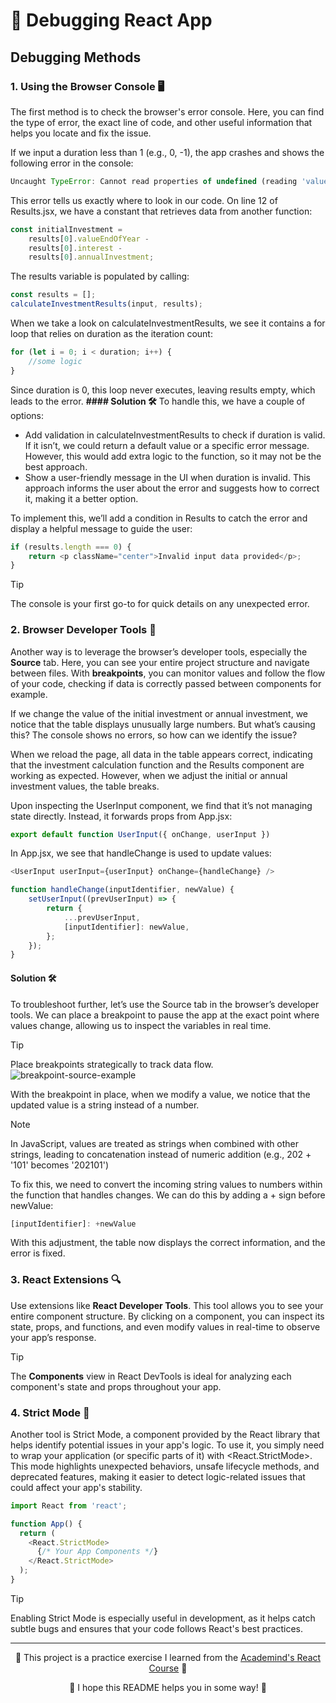 # 🐛 Debugging React App

## Debugging Methods

### 1. Using the Browser Console 🖥️

The first method is to check the browser's error console. Here, you can find the type of error, the exact line of code, and other useful information that helps you locate and fix the issue.

If we input a duration less than 1 (e.g., 0, -1), the app crashes and shows the following error in the console:
```javascript
Uncaught TypeError: Cannot read properties of undefined (reading 'valueEndOfYear') at Results (Results.jsx:12:16)
```
This error tells us exactly where to look in our code. On line 12 of Results.jsx, we have a constant that retrieves data from another function:
```javascript
const initialInvestment = 
    results[0].valueEndOfYear - 
    results[0].interest - 
    results[0].annualInvestment;
```
The results variable is populated by calling:
```javascript
const results = [];
calculateInvestmentResults(input, results);
```
When we take a look on calculateInvestmentResults, we see it contains a for loop that relies on duration as the iteration count:
```javascript
for (let i = 0; i < duration; i++) {
    //some logic
}
```
Since duration is 0, this loop never executes, leaving results empty, which leads to the error.
**#### Solution 🛠️**
To handle this, we have a couple of options:

- Add validation in calculateInvestmentResults to check if duration is valid. If it isn’t, we could return a default value or a specific error message. However, this would add extra logic to the function, so it may not be the best approach.
- Show a user-friendly message in the UI when duration is invalid. This approach informs the user about the error and suggests how to correct it, making it a better option.

To implement this, we’ll add a condition in Results to catch the error and display a helpful message to guide the user:
```javascript
if (results.length === 0) {
    return <p className="center">Invalid input data provided</p>;
}
```
> [!TIP]
> The console is your first go-to for quick details on any unexpected error.

### 2. Browser Developer Tools 🧰

Another way is to leverage the browser’s developer tools, especially the **Source** tab. Here, you can see your entire project structure and navigate between files. 
With **breakpoints**, you can monitor values and follow the flow of your code, checking if data is correctly passed between components for example.

If we change the value of the initial investment or annual investment, we notice that the table displays unusually large numbers. 
But what’s causing this? The console shows no errors, so how can we identify the issue?

When we reload the page, all data in the table appears correct, indicating that the investment calculation function and the Results component are working as expected. 
However, when we adjust the initial or annual investment values, the table breaks.

Upon inspecting the UserInput component, we find that it’s not managing state directly. Instead, it forwards props from App.jsx:
```javascript
export default function UserInput({ onChange, userInput })
```
In App.jsx, we see that handleChange is used to update values:
```javascript
<UserInput userInput={userInput} onChange={handleChange} />

function handleChange(inputIdentifier, newValue) {
    setUserInput((prevUserInput) => {
        return {
            ...prevUserInput,
            [inputIdentifier]: newValue,
        };
    });
}
```
#### Solution 🛠️
To troubleshoot further, let’s use the Source tab in the browser’s developer tools. 
We can place a breakpoint to pause the app at the exact point where values change, allowing us to inspect the variables in real time.
> [!TIP]
>  Place breakpoints strategically to track data flow.
![breakpoint-source-example](https://github.com/user-attachments/assets/8f2671de-1865-4768-a550-d08a1a642c40)

With the breakpoint in place, when we modify a value, we notice that the updated value is a string instead of a number. 
> [!NOTE]
> In JavaScript, values are treated as strings when combined with other strings, leading to concatenation instead of numeric addition (e.g., 202 + '101' becomes '202101')

To fix this, we need to convert the incoming string values to numbers within the function that handles changes. We can do this by adding a + sign before newValue:
```javascript
[inputIdentifier]: +newValue
```
With this adjustment, the table now displays the correct information, and the error is fixed.

### 3. React Extensions 🔍

Use extensions like **React Developer Tools**. This tool allows you to see your entire component structure. 
By clicking on a component, you can inspect its state, props, and functions, and even modify values in real-time to observe your app’s response.

> [!TIP]
>  The **Components** view in React DevTools is ideal for analyzing each component's state and props throughout your app.

### 4. Strict Mode 🚨
Another tool is Strict Mode, a component provided by the React library that helps identify potential issues in your app's logic. 
To use it, you simply need to wrap your application (or specific parts of it) with <React.StrictMode>. 
This mode highlights unexpected behaviors, unsafe lifecycle methods, and deprecated features, making it easier to detect logic-related issues that could affect your app's stability.
```javascript
import React from 'react';

function App() {
  return (
    <React.StrictMode>
      {/* Your App Components */}
    </React.StrictMode>
  );
}
```
> [!TIP]
> Enabling Strict Mode is especially useful in development, as it helps catch subtle bugs and ensures that your code follows React's best practices.

---
<p align="center">🌟 This project is a practice exercise I learned from the <a href='https://www.udemy.com/course/react-the-complete-guide-incl-redux/?couponCode=ST7MT110524'>Academind's React Course</a> 🌟</p>
<p align="center">🐸 I hope this README helps you in some way! 🐸</p>

